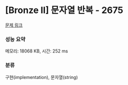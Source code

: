 # [Bronze II] 문자열 반복 - 2675 

[문제 링크](https://www.acmicpc.net/problem/2675) 

### 성능 요약

메모리: 18068 KB, 시간: 252 ms

### 분류

구현(implementation), 문자열(string)

